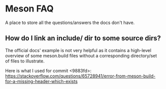 # Meson FAQ

A place to store all the questions/answers the docs don't have.

## How do I link an include/ dir to some source dirs?

The official docs' example is not very helpful as it contains a high-level
overview of some meson.build files without a corresponding directory/set of
files to illustrate.

Here is what I used for commit <9883fd>:
https://stackoverflow.com/questions/65728941/error-from-meson-build-for-a-missing-header-which-exists
